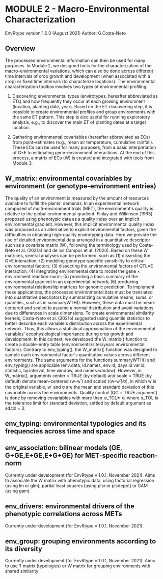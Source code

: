 # MODULE 2 - Macro-Environmental Characterization

EnvRtype version 1.0.0 (August 2021)
Author: G.Costa-Neto

## Overview

The processed environmental information can then be used for many purposes. In Module 2, we designed tools for the characterization of the macro-environmental variations, which can also be done across different time intervals of crop growth and development (when associated with a crop) or fixed time intervals (to characterize locations). The environmental characterization toolbox involves two types of environmental profiling:

  1)	Discovering environmental types (envirotypes, hereafter abbreviated as ETs) and how frequently they occur at each growing environment (location, planting date, year). Based on the ET-discovering step, it is possible to create environmental profiles and group environments with the same ET pattern. This step is also useful for running exploratory analysis, e.g., to discover the main ET of planting dates at a target location.

  2)	Gathering environmental covariables (hereafter abbreviated as ECs) from point-estimates (e.g., mean air temperature, cumulative rainfall). These ECs can be used for many purposes, from a basic interpretation of G×E to estimating gene-environment interactions. At the end of this process, a matrix of ECs (W) is created and integrated with tools from Module 3.

## W_matrix: environmental covariables by environment (or genotype-environment entries)

The quality of an environment is measured by the amount of resources available to fulfill the plants' demands. In an experimental network composed of multi-environment trials (MET), the environment's quality is relative to the global environmental gradient. Finlay and Wilkinson (1963) proposed using phenotypic data as a quality index over an implicit environmental gradient. However, this implicit environmental quality index was proposed as an alternative to explicit environmental factors, given the difficulties in obtaining high-quality envirotyping data. Here we provide the use of detailed environmental data arranged in a quantitative descriptor such as a covariate matrix (W), following the terminology used by Costa-Neto et al. (2021a) and de los Campos et al. (2020). Based on these W matrices, several analyses can be performed, such as (1) dissecting the G×E interaction; (2) modeling genotype-specific sensibility to critical environmental factors; (3) dissecting the environmental factors of QTL×E interaction; (4) integrating environmental data to model the gene × environment reaction-norm; (5) providing a basic summary of the environmental gradient in an experimental network; (6) producing environmental relationship matrices for genomic prediction.
To implement these applications, the processed environmental data must be translated into quantitative descriptors by summarizing cumulative means, sums, or quantiles, such as in summaryWTH(). However, these data must be mean-centered and scaled to assume a normal distribution and avoid variations due to differences in scale dimensions. To create environmental similarity kernels, Costa-Neto et al. (2021a) suggested using quantile statistics to better describe each variable's distribution across the experimental network. Thus, this allows a statistical approximation of the environmental variables' ecophysiological importance during crop growth and development. In this context, we developed the W_matrix() function to create a double-entry table (environments/sites/years environmental factors). Contrary to env_typing(), the W_matrix() function was designed to sample each environmental factor's quantitative values across different environments. 
The same arguments for the functions summaryWTH() and env_typing() are applicable (env.data, id.names, env.id, days.id var.id, statistic, by.interval, time.window, and names.window). However, in W_matrix(), arguments center = TRUE (by default) and scale = TRUE (by default) denote mean-centered (w-w ̅) and scaled ((w-w ̅)⁄σ), in which w is the original variable, w ̅ and σ are the mean and standard deviation of this covariable across the environments. Quality control (QC = TRUE argument) is done by removing covariables with more than  σ_TOL±  σ, where σ_TOL is the tolerance limit for standard deviation, settled by default argument as sd.tol = 3.


## env_typing: environmental typologies and its frequencies across time and space


## env_association: bilinear models (GE, G+GE,E+GE,E+G+GE) for MET-specific reaction-norm

Currently under development (for EnvRtype v 1.0.1, November 2021). Aims to associate the W matrix with phenotypic data, using factorial regression (using lm or glm), partial least squares (using plsr or plsdepot) or GAM (using gam).

## env_drivers: environmental drivers of the phenotypic correlations across METs

Currently under development (for EnvRtype v 1.0.1, November 2021).

## env_group: grouping environments according to its diversity

Currently under development (for EnvRtype v 1.0.1, November 2021). Aims to use T matrix (typologies) or W matrix for grouping environments with shared similarity

